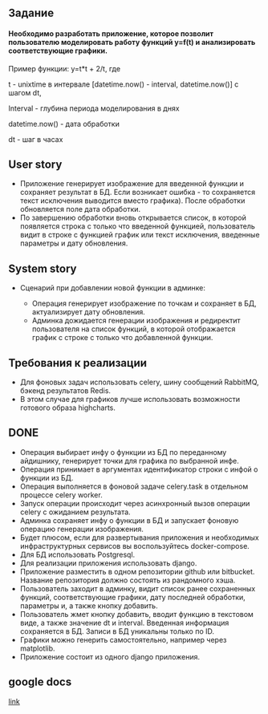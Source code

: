 ## Задание

#### Необходимо разработать приложение, которое позволит пользователю моделировать работу функций y=f(t) и анализировать соответствующие графики. 

Пример функции: y=t*t + 2/t, где

t - unixtime в интервале [datetime.now() - interval, datetime.now()] с шагом dt, 

Interval - глубина периода моделирования в днях

datetime.now() - дата обработки

dt - шаг в часах

## User story

* Приложение генерирует изображение для введенной функции и сохраняет результат в БД. Если возникает ошибка - то сохраняется текст исключения выводится вместо графика). После обработки обновляется поле дата обработки.
* По завершению обработки вновь открывается список, в которой появляется строка с только что введенной функцией, пользователь видит в строке с функцией график или текст исключения, введенные параметры и дату обновления.

## System story

* Сценарий при добавлении новой функции в админке:

  * Операция генерирует изображение по точкам и сохраняет в БД, актуализирует дату обновления.
  * Админка дожидается генерации изображения и редиректит пользователя на список функций, в которой отображается график с строке с только что добавленной функции.

## Требования к реализации

* Для фоновых задач использовать celery, шину сообщений RabbitMQ, бэкенд результатов Redis.
* В этом случае для графиков лучше использовать возможности готового образа highcharts.

## DONE
  * Операция выбирает инфу о функции из БД по переданному айдишнику, генерирует точки для графика по выбранной инфе.
  * Операция принимает в аргументах идентификатор строки с инфой о функции из БД. 
  * Операция выполняется в фоновой задаче celery.task в отдельном процессе celery worker.
  * Запуск операции происходит через асинхронный вызов операции celery с ожиданием результата. 
  * Админка сохраняет инфу о функции в БД и запускает фоновую операцию генерации изображения. 
* Будет плюсом, если для развертывания приложения и необходимых инфраструктурных сервисов вы воспользуйтесь docker-compose. 
* Для БД использовать Postgresql.
* Для реализации приложения использовать django. 
* Приложение разместить в одном репозитории github или bitbucket. Название репозитория должно состоять из рандомного хэша.
* Пользователь заходит в админку, видит список ранее сохраненных функций, соответствующие графики, дату последней обработки, параметры и, а также кнопку добавить. 
* Пользователь жмет кнопку добавить, вводит функцию в текстовом виде, а также значение dt и interval. Введенная информация сохраняется в БД. Запиcи в БД уникальны только по ID.
* Графики можно генерить самостоятельно, например через matplotlib.
* Приложение состоит из одного django приложения. 

## google docs
[link](https://docs.google.com/document/d/1HdxLKKUfOZwLS0sAF8NVfryoGZhzld5XPiGtfOaxa_4/edit#)